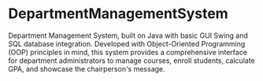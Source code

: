 # DepartmentManagementSystem
Department Management System, built on Java with basic GUI Swing and SQL database integration. Developed with Object-Oriented Programming (OOP) principles in mind, this system provides a comprehensive interface for department administrators to manage courses, enroll students, calculate GPA, and showcase the chairperson's message.
